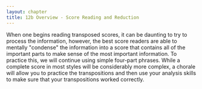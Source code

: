 ```yaml
---
layout: chapter
title: 12b Overview - Score Reading and Reduction
---
```


When one begins reading transposed scores, it can be daunting to try to process the information, however, the best score readers are able to mentally "condense" the information into a score that contains all of the important parts to make sense of the most important information. To practice this, we will continue using simple four-part phrases. While a complete score in most styles will be considerably more complex, a chorale will allow you to practice the transpositions and then use your analysis skills to make sure that your transpositions worked correctly.